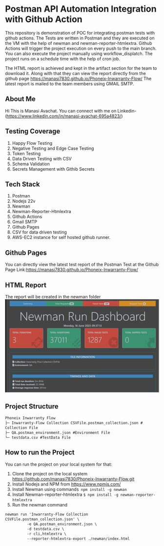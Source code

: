 # Postman API Automation Integration with Github Action #

This repository is demonstration of POC for integrating postman tests with github actions. The Tests are written in Postman and they are executed on the VM with the help of newman and newman-reporter-htmlextra.
Github Actions will trigger the project execution on every push to the main branch. You can also execute the project manually using workflow_displatch. The project runs on a schedule time with the help of cron job.


The HTML report is achieved and kept in the artifact section for the team to download it. Along with that they can view the report directly from the github page https://manasi7830.github.io/Phoneix-Inwarranty-Flow/
The latest report is mailed to the team members using GMAIL SMTP.
## About Me ##
Hi This is Manasi Avachat. You can connect with me on Linkedin-(https://www.linkedin.com/in/manasi-avachat-695a4823/)
## Testing Coverage ##
1. Happy Flow Testing
2. Negative Testing and Edge Case Testing
3. Token Testing
4. Data Driven Testing with CSV
5. Schema Validation
6. Secrets Management with Githib Secrets

## Tech Stack ##
1. Postman
2. Nodejs 22v
3. Newman
4. Newman-Reporter-Htmlextra
5. Github Actions
6. Gmail SMTP
7. Github Pages
8. CSV for data driven testing 
9. AWS-EC2 instance for self hosted github runner.

## Github Pages ##
You can directly view the latest test report of the Postman Test at the Github Page Link:https://manasi7830.github.io/Phoneix-Inwarranty-Flow/

## HTML Report ##
The report will be created in the newman folder 
![Postman Report](https://github.com/manasi7830/Phoneix-Inwarranty-Flow/blob/static-content/NewmanReport.png)

## Project Structure ##
```
Phoneix Inwarranty Flow
├─ Inwarranty-Flow Collection CSVFile.postman_collection.json # Collection File
├─ QA.postman_environment.json #Environment File
└─ testdata.csv #TestData File

```
## How to run the Project ##
You can run the project on your local system for that:
1. Clone the project on the local system https://github.com/manasi7830/Phoneix-Inwarranty-Flow.git
2. Install Nodejs and NPM from https://www.npmjs.com/
3. Install Newman using command``` $ npm install -g newman ```
4. Install Newman-reporter-htmlextra ``` $ npm install -g newman-reporter-htmlextra ```
5. Run the newman command 
  ```
 newman run 'Inwarranty-Flow Collection CSVFile.postman_collection.json' \
            -e QA.postman_environment.json \
            -d testdata.csv \
            -r cli,htmlextra \
            --reporter-htmlextra-export ./newman/index.html
 ```

